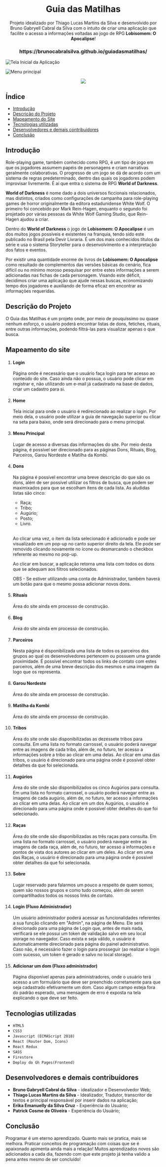 <h1 align="center">Guia das Matilhas</h1>

<p align="center">Projeto idealizado por Thiago Lucas Martins da Silva e desenvolvido por Bruno Gabryell Cabral da Silva com o intuito de criar uma aplicação que facilite o acesso a informações voltadas ao jogo de RPG <strong>Lobisomem: O Apocalipse</strong>!</p>

<h3 align="center">https://brunocabralsilva.github.io/guiadasmatilhas/</h3>

![Tela Inicial da Aplicação](front-end/src/images/menu/apresentation01.png)

![Menu principal](front-end/src/images/menu/apresentation02.gif)

<p align="center">
<img src="http://img.shields.io/static/v1?label=STATUS&message=EM%20DESENVOLVIMENTO&color=GREEN&style=for-the-badge"/>
</p>

<h2> Índice</h2>

* [Introdução](#intro)
* [Descrição do Projeto](#descrição-do-projeto)
* [Mapeamento do Site](#mapeamento)
* [Tecnologias utilizadas](#tecnologias-utilizadas)
* [Desenvolvedores e demais contribuidores](#pessoas-envolvidas)
* [Conclusão](#conclusão)

<h2 id="intro">Introdução</h2>

<p>Role-playing game, também conhecido como RPG, é um tipo de jogo em que os jogadores assumem papéis de personagens e criam narrativas geralmente colaborativas. O progresso de um jogo se dá de acordo com um sistema de regras predeterminado, dentro das quais os jogadores podem improvisar livremente. É aí que entra o sistema de RPG <strong>World of Darkness</strong>.</p>

<p><strong>World of Darkness</strong> é nome dado a dois universos ficcionais relacionados, mas distintos, criados como configurações de campanha para role-playing games de horror originalmente da editora estadunidense White Wolf. O primeiro foi concebido por Mark Rein-Hagen, enquanto o segundo foi projetado por várias pessoas da White Wolf Gaming Studio, que Rein-Hagen ajudou a criar.</p>

<p>Dentro do <strong>World of Darkness</strong> o jogo de <strong>Lobisomem: O Apocalipse</strong> é um dos muitos jogos possíveis e existentes na franquia, tendo sido este publicado no Brasil pela Devir Livraria. É um dos mais conhecidos títulos da série e usa o sistema Storyteller para o desenvolvimento e a interpretação dos fatos e eventos.</p>

<p>Por existir uma quantidade enorme de livros de <strong>Lobisomem: O Apocalipse</strong> como resultado de complementos das versões básicas do cenário, fica difícil ou no mínimo moroso pesquisar por entre estes informações a serem adicionadas nas fichas de cada personagem. Visando este déficit, decidimos criar uma aplicação que ajude nessas buscas, economizando tempo dos jogadores e auxiliando de forma eficaz em encontrar as informações requeridas.</p>

<h2 id="descrição-do-projeto">Descrição do Projeto</h2>

<p>O Guia das Matilhas é um projeto onde, por meio de pouquíssimo ou quase nenhum esforço, o usuário poderá encontrar listas de dons, fetiches, rituais, entre outras informações, podendo filtrá-las para visualizar apenas o que busca.
</p>

<h2 id="mapeamento">Mapeamento do site </h2>

<ol>

<li><h4>Login</h4></li>

<p>
    Página onde é necessário que o usuário faça login para ter acesso ao conteúdo do site. Caso ainda não o possua, o usuário pode clicar em registrar e, não utilizando um e-mail já cadastrado na base de dados, criar um cadastro para si.
</p>

<li><h4>Home</h4></li>

<p>
Tela inicial para onde o usuário é redirecionado ao realizar o login. Por meio dela, o usuário pode utilizar a guia de navegação superior ou clicar na seta para baixo, onde será direcionado para o menu principal.
</p>

<li><h4>Menu Principal</h4></li> 

<p>Lugar de acesso a diversas das informações do site. Por meio desta página, é possível ser direcionado para as páginas Dons, Rituais, Blog, Parceiros, Garou Nordeste e Matilha da Kombi.</p>

<p> </p>

<li><h4>Dons</h4></li> 
<p>Na página é possível encontrar uma breve descrição do que são os dons, além de ser possível utilizar os filtros de busca, que podem ser maximixados para que se escolham itens de cada lista. As aludidas listas são cinco:</p>

<ul>
<li>Raça;</li>
<li>Tribo;</li>
<li>Augúrio;</li>
<li>Posto;</li>
<li>Livro.</li>
</ul>
<br>
<p>Ao clicar uma vez, o item da lista selecionado é adicionado e pode ser visualizado em um pop-up no canto superior direito da tela. Ele pode ser removido clicando novamente no ícone ou desmarcando o checkbox referente ao mesmo no pop-up.</p>
<p>Ao clicar em buscar, a aplicação retorna uma lista com todos os dons que se adequam aos filtros selecionados.</p>

<p>
OBS - Se estiver utilizando uma conta de Administrador, também haverá um botão para que o mesmo possa adicionar novos dons.</p>

<li><h4>Rituais</h4></li>

<p> Área do site ainda em processo de construção.</p>

<li><h4>Blog</h4></li>

<p> Área do site ainda em processo de construção.</p>

<li><h4>Parceiros</h4></li>

<p>Nesta página é disponibilizada uma lista de todos os parceiros dos grupos ao qual os desenvolvedores pertencem ou possuem uma grande proximidade. É possível encontrar todos os links de contato com estes parceiros, além de uma breve descrição dos mesmos e uma imagem da logo que os representa.</p>

<li><h4>Garou Nordeste</h4></li>

<p> Área do site ainda em processo de construção.</p>

<li><h4>Matilha da Kombi</h4></li>

<p> Área do site ainda em processo de construção.</p>

<li><h4>Tribos</h4></li>

<p> Área do site onde são disponibilizadas as dezessete tribos para consulta. Em uma lista no formato carrossel, o usuário poderá navegar entre as imagens de cada tribo, além de, no futuro, ter acesso a informações sobre a tribo ao clicar em uma delas. Ao clicar em uma das tribos, o usuário é direcionado para uma página onde é possível obter detalhes da que foi selecionada.</p>

<li><h4>Augúrios</h4></li>

<p> Área do site onde são disponibilizados os cinco Augúrios para consulta. Em uma lista no formato carrossel, o usuário poderá navegar entre as imagens de cada augúrio, além de, no futuro, ter acesso a informações ao clicar em uma delas. Ao clicar em um dos Augúrios, o usuário é direcionado para uma página onde é possível obter detalhes do que foi selecionado.</p>

<li><h4>Raças</h4></li>

<p> Área do site onde são disponibilizadas as três raças para consulta. Em uma lista no formato carrossel, o usuário poderá navegar entre as imagens de cada raça, além de, no futuro, ter acesso a informações e pontos de vista dos autores ao clicar em um deles. Ao clicar em uma das Raças, o usuário é direcionado para uma página onde é possível obter detalhes da que foi selecionada.</p>

<li><h4>Sobre</h4></li>

<p> Lugar reservado para falarmos um pouco a respeito de quem somos, quem são nossos grupos e como tudo começou, além de serem compartilhados todos os nossos links de contato.</p>

<li><h4>Login (Fluxo Administrador)</h4></li>

<p> Um usuário administrador poderá acessar as funcionalidades referentes a sua função clicando em "Admin", na página de Menu. Ele será direcionado para uma página de Login que, antes de mais nada, verificará se ele possui um token de validação salvo em seu local storage no navegador. Caso exista e seja válido, o usuário é automaticamente direcionado para página do painel administrativo. Caso não, é necessário fazer o login para prosseguir (ao realizar o login com sucesso, um token é gerado e salvo no local storage).</p>

<li><h4>Adicionar um dom (Fluxo administrador)</h4></li>

<p>Página disponível apenas para administradores, onde o usuário terá acesso a um formulário que deve ser preenchido corretamente para que seja cadastrado efetivamente um dom. Caso algum campo esteja fora do padrão esperado, uma mensagem de erro é exposta na tela explicando o que deve ser feito.
</p>
</ol>


<h2 id="tecnologias-utilizadas">Tecnologias utilizadas</h2>

* `HTML5`
* `CSS3`
* `Javascript (ECMAScript 2018)`
* `React (Router Dom, Icons)`
* `React Redux`
* `SASS`
* `Firestore`
* `Deploy do Gh Pages(Frontend)`

<h2 id="pessoas-envolvidas">Desenvolvedores e demais contribuidores</h2>

* <strong>Bruno Gabryell Cabral da Silva</strong> - idealizador e Desenvolvedor Web;
* <strong>Thiago Lucas Martins da Silva</strong> - Idealizador, Tradutor, transcritor de textos e principal responsável por inserir dados na aplicação;
* <strong>Erika Emanuelly da Silva Cruz</strong> - Experiência do Usuário;
* <strong>Patrick Cosme de Oliveira</strong> - Experiência do Usuário;

<h2 id="conclusão">Conclusão</h2>

<p>Programar é um eterno aprendizado. Quanto mais se pratica, mais se melhora. Praticar conceitos de programação com coisas que se é apaixonado apimenta ainda mais a relação! Muitos aprendizados novos são adicionados a cada dia, fazendo com que este projeto já tenha valido a pena antes mesmo de ser concluído!</p>
